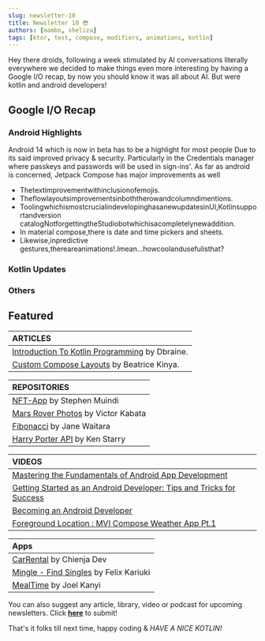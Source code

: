 ```yaml
---
slug: newsletter-10
title: Newsletter 10 😎
authors: [mambo, sheliza]
tags: [ktor, test, compose, modifiers, animations, kotlin]
---
```


Hey there droids, following a week stimulated by AI conversations literally everywhere we decided to make things even more interesting by having a Google I/O recap, by now you should know it was all about AI. But were kotlin and android developers!

## Google I/O Recap

### Android Highlights

Android 14 which is now in beta has to be a highlight for most people
Due to its said improved privacy & security. Particularly in the Credentials manager where passkeys and passwords will be used in sign-ins'. As far as android is concerned, Jetpack Compose has major improvements as well
- Thetextimprovementwithinclusionofemojis.
- Theflowlayoutsimprovementsinboththerowandcolumndimentions.
- ToolingwhichismostcrucialindevelopinghasanewupdatesinUI,Kotlinsupportandversion
catalogNotforgettingtheStudiobotwhichisacompletelynewaddition.
- In material compose,there is date and time pickers and sheets.
-  Likewise,inpredictive
gestures,thereareanimations!.Imean...howcoolandusefulisthat?

### Kotlin Updates

### Others

## Featured 

|ARTICLES|
|:-------|
|[Introduction To Kotlin Programming](https://dev.to/dbriane208/module-one-introduction-to-kotlin-programming-101-3ed0) by Dbraine.|
|[Custom Compose Layouts](https://kinya.hashnode.dev/custom-compose-layouts-clf5ua9jw01mms1nv5k6d84zp) by Beatrice Kinya.|

|REPOSITORIES|
|:------|
|[NFT-App](https://github.com/MuindiStephen/NFT-App) by Stephen Muindi|
|[Mars Rover Photos](https://github.com/VictorKabata/Mars-Rover-Photos) by Victor Kabata|
|[Fibonacci](https://github.com/janewaitara/Fibonacci) by Jane Waitara|
|[Harry Porter API](https://github.com/KenStarry/Harry_Potter_API) by Ken Starry|

|VIDEOS|
|:------|
|[Mastering the Fundamentals of Android App Development](https://www.youtube.com/watch?v=QDaEPi21iEQ)|
|[Getting Started as an Android Developer: Tips and Tricks for Success](https://www.youtube.com/watch?v=i8jgfehuBf8)|
|[Becoming an Android Developer](https://www.youtube.com/watch?v=l9wVJc_UBP4&list=PLeaqhGP_N1FmsQUEWjr3CPTCo1QdWYp03&index=1&t=3s)|
|[Foreground Location : MVI Compose Weather App Pt.1](https://www.youtube.com/watch?v=92Idrz2ztPA)|

|Apps|
|:------|
|[CarRental](https://play.google.com/store/apps/details?id=com.carrentalchienja.carrental) by Chienja Dev|
|[Mingle - Find Singles](https://play.google.com/store/apps/details?id=com.flexcode.wedatecompose) by Felix Kariuki|
|[MealTime](https://play.google.com/store/apps/details?id=com.kanyideveloper.mealtime) by Joel Kanyi|

You can also suggest any article, library, video or podcast for upcoming newsletters. Click **[here](https://forms.gle/Dqr2pUHwMWzTfcSH7)** to submit!

That's it folks till next time, happy coding & *HAVE A NICE KOTLIN!*